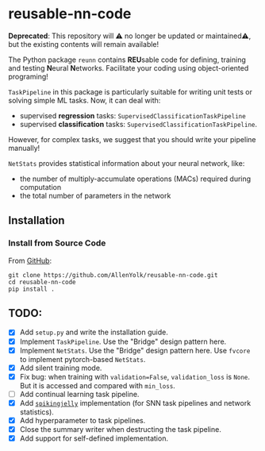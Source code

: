# reusable-nn-code

**Deprecated**: This repository will ⚠️ no longer be updated or maintained⚠️, but the existing contents will remain available!

The Python package `reunn` contains **REU**sable code for defining, training and testing **N**eural **N**etworks. Facilitate your coding using object-oriented programing!

`TaskPipeline` in this package is particularly suitable for writing unit tests or solving simple ML tasks. Now, it can deal with:

* supervised **regression** tasks: `SupervisedClassificationTaskPipeline`
* supervised **classification** tasks: `SupervisedClassificationTaskPipeline`.

However, for complex tasks, we suggest that you should write your pipeline manually!

`NetStats` provides statistical information about your neural network, like:

* the number of multiply-accumulate operations (MACs) required during computation
* the total number of parameters in the network

## Installation

### Install from Source Code

From [GitHub](https://github.com/AllenYolk/reusable-nn-code):

```shell
git clone https://github.com/AllenYolk/reusable-nn-code.git
cd reusable-nn-code
pip install .
```

## TODO:

* [x] Add `setup.py` and write the installation guide.
* [x] Implement `TaskPipeline`. Use the "Bridge" design pattern here.
* [x] Implement `NetStats`. Use the "Bridge" design pattern here. Use `fvcore` to implement pytorch-based `NetStats`.
* [x] Add silent training mode.
* [x] Fix bug: when training with `validation=False`, `validation_loss` is `None`. But it is accessed and compared with `min_loss`.
* [ ] Add continual learning task pipeline.
* [x] Add [`spikingjelly`](https://github.com/fangwei123456/spikingjelly) implementation (for SNN task pipelines and network statistics).
* [x] Add hyperparameter to task pipelines.
* [x] Close the summary writer when destructing the task pipeline.
* [x] Add support for self-defined implementation.
